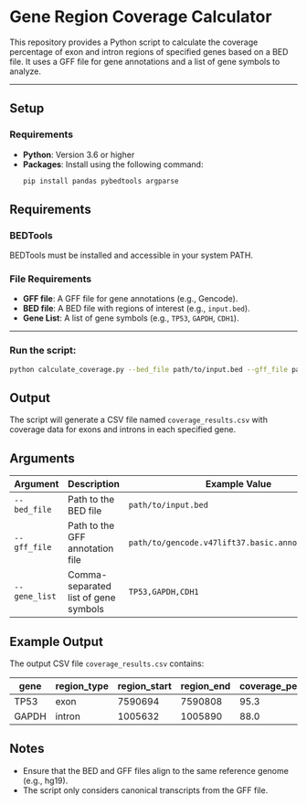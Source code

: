# Gene Region Coverage Calculator

This repository provides a Python script to calculate the coverage percentage of exon and intron regions of specified genes based on a BED file. It uses a GFF file for gene annotations and a list of gene symbols to analyze.

---

## Setup

### Requirements

- **Python**: Version 3.6 or higher
- **Packages**: Install using the following command:
  ```bash
  pip install pandas pybedtools argparse
## Requirements

### BEDTools
BEDTools must be installed and accessible in your system PATH.

### File Requirements

- **GFF file**: A GFF file for gene annotations (e.g., Gencode).
- **BED file**: A BED file with regions of interest (e.g., `input.bed`).
- **Gene List**: A list of gene symbols (e.g., `TP53`, `GAPDH`, `CDH1`).

---
### Run the script:

```bash
python calculate_coverage.py --bed_file path/to/input.bed --gff_file path/to/gencode.v47lift37.basic.annotation.gff3 --gene_list TP53,GAPDH,CDH1
```
## Output

The script will generate a CSV file named `coverage_results.csv` with coverage data for exons and introns in each specified gene.

## Arguments

| Argument      | Description                    | Example Value                                    |
|---------------|--------------------------------|--------------------------------------------------|
| `--bed_file`  | Path to the BED file           | `path/to/input.bed`                             |
| `--gff_file`  | Path to the GFF annotation file| `path/to/gencode.v47lift37.basic.annotation.gff3`|
| `--gene_list` | Comma-separated list of gene symbols | `TP53,GAPDH,CDH1`                               |

## Example Output

The output CSV file `coverage_results.csv` contains:

| gene  | region_type | region_start | region_end | coverage_percent |
|-------|-------------|--------------|------------|-------------------|
| TP53  | exon        | 7590694      | 7590808    | 95.3              |
| GAPDH | intron      | 1005632      | 1005890    | 88.0              |
## Notes

- Ensure that the BED and GFF files align to the same reference genome (e.g., hg19).
- The script only considers canonical transcripts from the GFF file.

